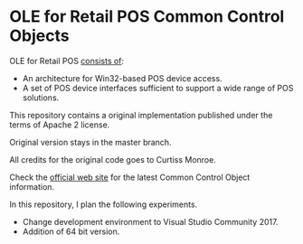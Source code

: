 ﻿OLE for Retail POS Common Control Objects
=========================================
OLE for Retail POS [consists of][opos-background]:

- An architecture for Win32-based POS device access.
- A set of POS device interfaces sufficient to support a wide range of POS solutions.

This repository contains a original implementation published under the terms of Apache 2 license.

Original version stays in the master branch.

All credits for the original code goes to Curtiss Monroe.

Check the [official web site][opos] for the latest Common Control Object information.


In this repository, I plan the following experiments.

- Change development environment to Visual Studio Community 2017.
- Addition of 64 bit version.

[opos]: http://monroecs.com/oposccos.htm
[opos-background]: http://monroecs.com/oposbackground.htm

